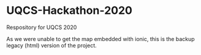 # UQCS-Hackathon-2020
Respository for UQCS 2020

As we were unable to get the map embedded with ionic, this is the backup legacy (html) version of the project.
